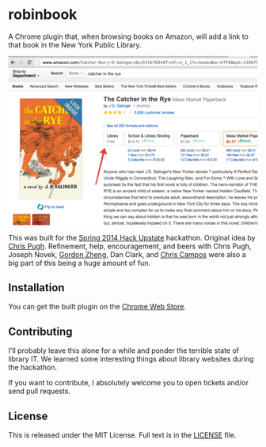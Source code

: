 robinbook
=========

A Chrome plugin that, when browsing books on Amazon, will add a link to that book in the New York Public Library.

![](./screenshot.png)

This was built for the [Spring 2014 Hack Upstate](http://hackupstate.com/) hackathon. Original idea by [Chris Pugh](http://twitter.com/cpugh29). Refinement, help, encouragement, and beers with Chris Pugh, Joseph Novek, [Gordon Zheng](http://twitter.com/capable_monkey), Dan Clark, and [Chris Campos](http://twitter.com/MrChrisCampos) were also a big part of this being a huge amount of fun.

## Installation

You can get the built plugin on the [Chrome Web Store](https://chrome.google.com/webstore/detail/robinbook/ocnlinnobdihmdhkigacikkdeebeahji).

## Contributing

I'll probably leave this alone for a while and ponder the terrible state of library IT. We learned some interesting things about library websites during the hackathon.

If you want to contribute, I absolutely welcome you to open tickets and/or send pull requests.

## License

This is released under the MIT License. Full text is in the [LICENSE](./LICENSE) file.
